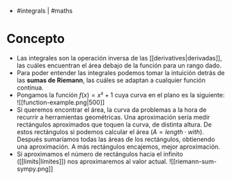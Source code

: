 -  #integrals | #maths

# Concepto
- Las integrales son la operación inversa de las [[derivatives|derivadas]], las cuáles encuentran el área debajo de la función para un rango dado.
- Para poder entender las integrales podemos tomar la intuición detrás de las **sumas de Riemann**, las cuáles se adaptan a cualquier función continua. 
- Pongamos la función $f(x)=x²+1$ cuya curva en el plano es la siguiente:
![[function-example.png|500]]
- Si queremos encontrar el área, la curva da problemas a la hora de recurrir a herramientas geométricas. Una aproximación sería medir rectángulos aproximados que toquen la curva, de distinta altura. De estos rectángulos si podemos calcular el área ($A=length· with$). Después sumaríamos todas las áreas de los rectángulos, obtienendo una aproximación.  A más rectángulos encajemos, mejor aproximación.
- Si aproximamos el número de rectángulos hacia el infinito ([[limits|límites]]) nos aproximaremos al valor actual.
![[riemann-sum-sympy.png]]